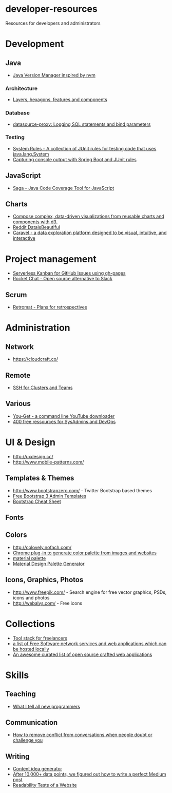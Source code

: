 # developer-resources
Resources for developers and administrators

# Development
## Java

- [Java Version Manager inspired by nvm](https://github.com/shyiko/jabba)

### Architecture

- [Layers, hexagons, features and components](http://www.codingthearchitecture.com/2016/04/25/layers_hexagons_features_and_components.html)

### Database

- [datasource-proxy: Logging SQL statements and bind parameters](https://github.com/ttddyy/datasource-proxy)

### Testing

- [System Rules -
A collection of JUnit rules for testing code that uses java.lang.System](http://stefanbirkner.github.io/system-rules/)
- [Capturing console output with Spring Boot and JUnit rules](https://github.com/spring-projects/spring-boot/blob/master/spring-boot-test/src/main/java/org/springframework/boot/test/rule/OutputCapture.java)
 
## JavaScript

- [Saga - Java Code Coverage Tool for JavaScript](http://timurstrekalov.github.io/saga/)


## Charts

- [Compose complex, data-driven visualizations from reusable charts and components with d3.](https://csnw.github.io/d3.compose/)
- [Reddit DataIsBeautiful](https://www.reddit.com/r/dataisbeautiful/)
- [Caravel - a data exploration platform designed to be visual, intuitive, and interactive](https://github.com/airbnb/caravel)

# Project management

- [Serverless Kanban for GitHub Issues using gh-pages](https://github.com/philschatz/gh-board)
- [Rocket Chat - Open source alternative to Slack](https://rocket.chat)

## Scrum

- [Retromat - Plans for retrospectives](http://plans-for-retrospectives.com/)

# Administration
## Network

- https://cloudcraft.co/

## Remote

- [SSH for Clusters and Teams](http://gravitational.com/teleport/)

## Various

- [You-Get - a command line YouTube downloader](http://you-get.org/)
- [400 free ressources for SysAdmins and DevOps](https://medium.com/@MorpheusData/400-free-resources-for-devops-2e2ecf52e64a#.3sdvu8qt5)

# UI & Design

- http://uxdesign.cc/
- http://www.mobile-patterns.com/

## Templates & Themes
- http://www.bootstrapzero.com/ - Twitter Bootstrap based themes
- [Free Bootstrap 3 Admin Templates](https://colorlib.com/wp/free-bootstrap-admin-dashboard-templates/)
- [Bootstrap Cheat Sheet](http://hackerthemes.com/bootstrap-cheatsheet/)

## Fonts
## Colors

- http://colovely.nofach.com/
- [Chrome plug-in to generate color palette from images and websites](https://chrome.google.com/webstore/detail/palette-creator/oolpphfmdmjbojolagcbgdemojhcnlod)
- [material palette](https://www.materialpalette.com/) 
- [Material Design Palette Generator](http://mcg.mbitson.com/#/)

## Icons, Graphics, Photos

- http://www.freepik.com/ - Search engine for free vector graphics, PSDs, icons and photos
- http://webalys.com/ - Free icons

# Collections

- [Tool stack for freelancers](https://www.hellobonsai.com/best-freelance-tools)
- [a list of Free Software network services and web applications which can be hosted locally](https://github.com/Kickball/awesome-selfhosted)
- [An awesome curated list of open source crafted web applications](https://github.com/unicodeveloper/awesome-opensource-webapps)

# Skills

## Teaching

- [What I tell all new programmers](http://josephg.com/blog/what-i-tell-all-new-programmers/)

## Communication

- [How to remove conflict from conversations when people doubt or challenge you](https://www.reddit.com/r/everymanshouldknow/comments/2yvlbo/emsk_how_to_remove_conflict_from_conversations/)

## Writing

- [Content idea generator](https://www.portent.com/tools/title-maker)
- [After 10,000+ data points, we figured out how to write a perfect Medium post](http://www.sketchdeck.com/blog/after-10000-data-points-we-figured-out-how-to-write-a-perfect-medium-post/)
- [Readability Tests of a Website](http://juicystudio.com/services/readability.php)
